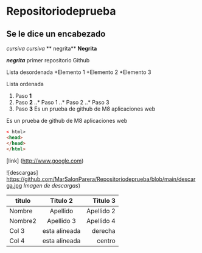 # Repositoriodeprueba
## Se le dice un encabezado
*cursiva* _cursiva_
** negrita** __Negrita__

**_negrita_**
primer repositorio Github

Lista desordenada
+Elemento 1 
+Elemento 2
*Elemento 3 

Lista ordenada 
1. Paso **1** 
2. Paso **2** 
..* Paso 1
..* Paso 2
..* Paso 3
3. Paso **3**
Es un prueba de github de M8 aplicaciones web

Es un prueba de github de M8 aplicaciones web

``` html
< html>
<head>
</head>
</html>
```
[link] (http://www.google.com) 

![descargas] https://github.com/MarSalonParera/Repositoriodeprueba/blob/main/descarga.jpg *Imagen de descargas*)

  | titulo | Titulo 2 | Titulo 3| 
  |--------|:--------:|---------:|
  | Nombre | Apellido | Apellido 2| 
  |Nombre2 | Apellido 3 | Apellido 4|
  |Col 3 | esta alineada | derecha|
  |Col 4 | esta alineada | centro|
